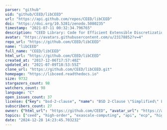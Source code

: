 ```yaml
---
parser: "github"
uid: "github/CEED/libCEED"
url: "https://api.github.com/repos/CEED/libCEED"
doi: "https://doi.org/10.5281/zenodo.5080235"
timestamp: "2021-07-11 00:32:34.796765"
description: "CEED Library: Code for Efficient Extensible Discretizations"
avatar: "https://avatars.githubusercontent.com/u/23178852?v=4"
repo_url: "https://github.com/CEED/libCEED"
name: "libCEED"
full_name: "CEED/libCEED"
html_url: "https://github.com/CEED/libCEED"
created_at: "2017-12-06T17:57:40Z"
updated_at: "2021-07-09T18:53:55Z"
clone_url: "https://github.com/CEED/libCEED.git"
homepage: "https://libceed.readthedocs.io"
size: 9732
stargazers_count: 98
watchers_count: 98
language: "C"
open_issues_count: 37
license: {"key": "bsd-2-clause", "name": "BSD 2-Clause \"Simplified\" License", "spdx_id": "BSD-2-Clause", "url": "https://api.github.com/licenses/bsd-2-clause", "node_id": "MDc6TGljZW5zZTQ="}
subscribers_count: 27
owner: {"html_url": "https://github.com/CEED", "avatar_url": "https://avatars.githubusercontent.com/u/23178852?v=4", "login": "CEED", "type": "Organization"}
topics: ["ceed", "high-order", "exascale-computing", "api", "ecp", "high-performance-computing"]
date: "2024-12-28 14:23:45.703232"
---
```

